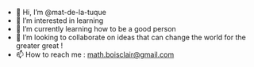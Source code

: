 - 👋 Hi, I’m @mat-de-la-tuque
- 👀 I’m interested in learning
- 🌱 I’m currently learning how to be a good person
- 💞️ I’m looking to collaborate on ideas that can change the world for the greater great !
- 📫 How to reach me : math.boisclair@gmail.com

<!---
mat-de-la-tuque/mat-de-la-tuque is a ✨ special ✨ repository because its `README.md` (this file) appears on your GitHub profile.
You can click the Preview link to take a look at your changes.
--->
